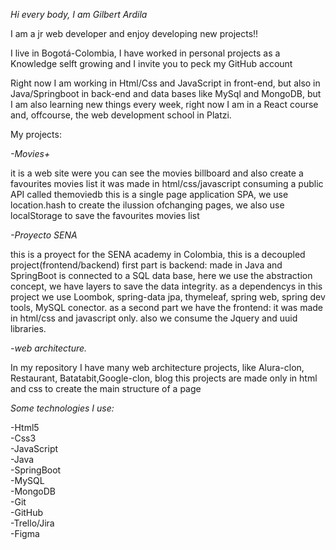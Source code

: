 *Hi every body, I am Gilbert Ardila*


I am a jr web developer and enjoy developing new projects!!  


I live in Bogotá-Colombia, I have worked in personal projects as a Knowledge selft growing and I invite you to peck my GitHub account  


Right now I am working in Html/Css and JavaScript in front-end, but also in Java/Springboot in back-end and data bases like MySql and MongoDB, but I am also learning new things every week, right now I am in a React course and, offcourse, the web development school in Platzi.


My projects:


*-Movies+*


it is a web site were you can see the movies billboard and also create a favourites movies list
it was made in html/css/javascript consuming a public API called themoviedb
this is a single page application SPA, we use location.hash to create the ilussion ofchanging pages, we also use localStorage to save the favourites movies list

*-Proyecto SENA*


this is a proyect for the SENA academy in Colombia, this is a decoupled project(frontend/backend)
first part is backend: made in Java and SpringBoot is connected to a SQL data base, here we use the abstraction concept, we have layers to save the data integrity.
as a dependencys in this project we use  Loombok, spring-data jpa, thymeleaf, spring web, spring dev tools, MySQL conector.
as a second part we have the frontend: it was made in html/css and javascript only. also we consume the Jquery and uuid libraries.

*-web architecture.*


In my repository I have many web architecture projects, like Alura-clon, Restaurant, Batatabit,Google-clon, blog
this projects are made only in html and css to create the main structure of a page

*Some technologies I use:*

-Html5  
-Css3  
-JavaScript  
-Java  
-SpringBoot  
-MySQL  
-MongoDB  
-Git  
-GitHub  
-Trello/Jira  
-Figma
